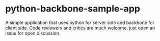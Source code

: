 # python-backbone-sample-app
A simple application that uses python for server side and backbone for client side.
Code reviewers and critics are much welcome, just open an issue for open discussion.
